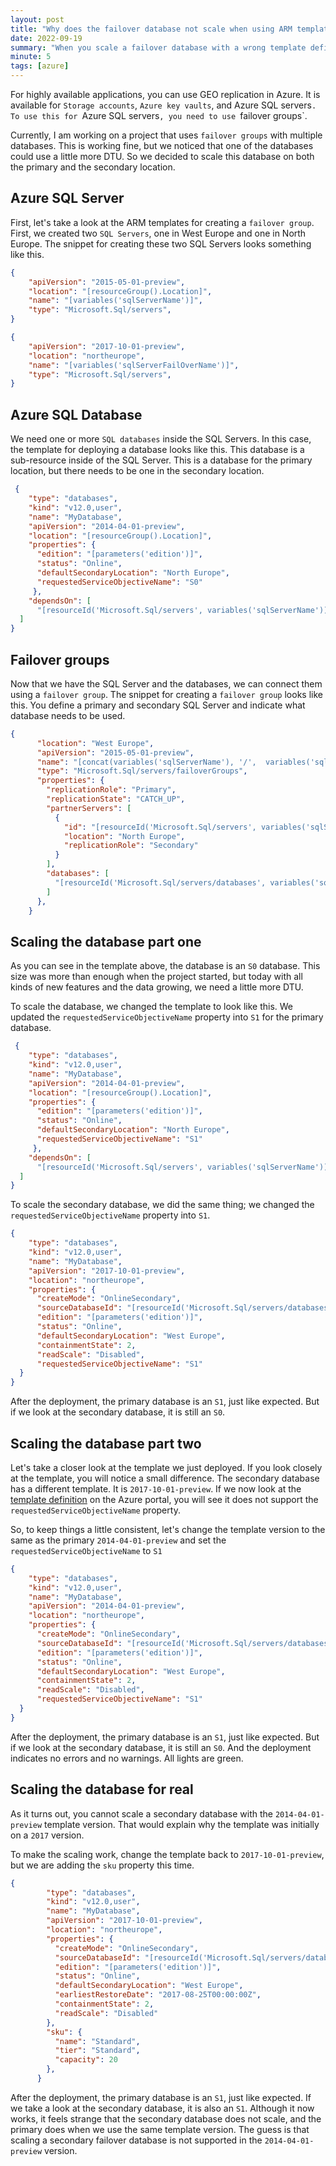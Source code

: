 ```yaml
---
layout: post
title: "Why does the failover database not scale when using ARM templates"
date: 2022-09-19
summary: "When you scale a failover database with a wrong template definition, it does not throw any exceptions but also does not scale."
minute: 5
tags: [azure]
---
```


For highly available applications, you can use GEO replication in Azure. It is available for `Storage accounts`, `Azure key vaults`, and Azure SQL servers`. To use this for `Azure SQL servers`, you need to use `failover groups`. 

Currently, I am working on a project that uses `failover groups` with multiple databases. This is working fine, but we noticed that one of the databases could use a little more DTU. So we decided to scale this database on both the primary and the secondary location. 

## Azure SQL Server

First, let's take a look at the ARM templates for creating a `failover group`. First, we created two `SQL Servers`, one in West Europe and one in North Europe. The snippet for creating these two SQL Servers looks something like this. 

```json
{
    "apiVersion": "2015-05-01-preview",
    "location": "[resourceGroup().Location]",
    "name": "[variables('sqlServerName')]",
    "type": "Microsoft.Sql/servers",
}

{
    "apiVersion": "2017-10-01-preview",
    "location": "northeurope",
    "name": "[variables('sqlServerFailOverName')]",
    "type": "Microsoft.Sql/servers",
}
```
## Azure SQL Database

We need one or more `SQL databases` inside the SQL Servers. In this case, the template for deploying a database looks like this. This database is a sub-resource inside of the SQL Server. This is a database for the primary location, but there needs to be one in the secondary location.

```json
 {
    "type": "databases",
    "kind": "v12.0,user",
    "name": "MyDatabase",
    "apiVersion": "2014-04-01-preview",
    "location": "[resourceGroup().Location]",
    "properties": {
      "edition": "[parameters('edition')]",
      "status": "Online",
      "defaultSecondaryLocation": "North Europe",
      "requestedServiceObjectiveName": "S0"
     },
    "dependsOn": [
      "[resourceId('Microsoft.Sql/servers', variables('sqlServerName'))]"
  ]
}        
```
## Failover groups

Now that we have the SQL Server and the databases, we can connect them using a `failover group`. The snippet for creating a `failover group` looks like this. You define a primary and secondary SQL Server and indicate what database needs to be used. 

```json
{
      "location": "West Europe",
      "apiVersion": "2015-05-01-preview",
      "name": "[concat(variables('sqlServerName'), '/',  variables('sqlServerDatabaseGroup'))]",
      "type": "Microsoft.Sql/servers/failoverGroups",
      "properties": {
        "replicationRole": "Primary",
        "replicationState": "CATCH_UP",
        "partnerServers": [
          {
            "id": "[resourceId('Microsoft.Sql/servers', variables('sqlServerFailOverName'))]",
            "location": "North Europe",
            "replicationRole": "Secondary"
          }
        ],
        "databases": [
          "[resourceId('Microsoft.Sql/servers/databases', variables('sqlServerName'), 'MyDatabase')]",
        ]
      },
    }
```
## Scaling the database part one

As you can see in the template above, the database is an `S0` database. This size was more than enough when the project started, but today with all kinds of new features and the data growing, we need a little more DTU. 

To scale the database, we changed the template to look like this. We updated the `requestedServiceObjectiveName` property into `S1` for the primary database. 

```json
 {
    "type": "databases",
    "kind": "v12.0,user",
    "name": "MyDatabase",
    "apiVersion": "2014-04-01-preview",
    "location": "[resourceGroup().Location]",
    "properties": {
      "edition": "[parameters('edition')]",
      "status": "Online",
      "defaultSecondaryLocation": "North Europe",
      "requestedServiceObjectiveName": "S1"
     },
    "dependsOn": [
      "[resourceId('Microsoft.Sql/servers', variables('sqlServerName'))]"
  ]
}        
```
To scale the secondary database, we did the same thing; we changed the `requestedServiceObjectiveName` property into `S1`.

```json
{
    "type": "databases",
    "kind": "v12.0,user",
    "name": "MyDatabase",
    "apiVersion": "2017-10-01-preview",
    "location": "northeurope",
    "properties": {
      "createMode": "OnlineSecondary",
      "sourceDatabaseId": "[resourceId('Microsoft.Sql/servers/databases', variables('sqlServerName'), 'MyDatabase')]",
      "edition": "[parameters('edition')]",
      "status": "Online",
      "defaultSecondaryLocation": "West Europe",
      "containmentState": 2,
      "readScale": "Disabled",
      "requestedServiceObjectiveName": "S1"
  }
}
```
After the deployment, the primary database is an `S1`, just like expected. But if we look at the secondary database, it is still an `S0`. 

## Scaling the database part two

Let's take a closer look at the template we just deployed. If you look closely at the template, you will notice a small difference. The secondary database has a different template. It is `2017-10-01-preview`. If we now look at the [template definition](https://learn.microsoft.com/en-us/azure/templates/microsoft.sql/2014-04-01/servers/databases?pivots=deployment-language-arm-template) on the Azure portal, you will see it does not support the `requestedServiceObjectiveName` property. 

So, to keep things a little consistent, let's change the template version to the same as the primary `2014-04-01-preview` and set the `requestedServiceObjectiveName` to `S1` 

```json
{
    "type": "databases",
    "kind": "v12.0,user",
    "name": "MyDatabase",
    "apiVersion": "2014-04-01-preview",
    "location": "northeurope",
    "properties": {
      "createMode": "OnlineSecondary",
      "sourceDatabaseId": "[resourceId('Microsoft.Sql/servers/databases', variables('sqlServerName'), 'MyDatabase')]",
      "edition": "[parameters('edition')]",
      "status": "Online",
      "defaultSecondaryLocation": "West Europe",
      "containmentState": 2,
      "readScale": "Disabled",
      "requestedServiceObjectiveName": "S1"
  }
}
```
After the deployment, the primary database is an `S1`, just like expected. But if we look at the secondary database, it is still an `S0`. And the deployment indicates no errors and no warnings. All lights are green. 

## Scaling the database for real

As it turns out, you cannot scale a secondary database with the `2014-04-01-preview` template version. That would explain why the template was initially on a `2017` version. 

To make the scaling work, change the template back to `2017-10-01-preview`, but we are adding the `sku` property this time. 

```json
{
        "type": "databases",
        "kind": "v12.0,user",
        "name": "MyDatabase",
        "apiVersion": "2017-10-01-preview",
        "location": "northeurope",
        "properties": {
          "createMode": "OnlineSecondary",
          "sourceDatabaseId": "[resourceId('Microsoft.Sql/servers/databases', variables('sqlServerName'), 'MyDatabase')]",
          "edition": "[parameters('edition')]",
          "status": "Online",
          "defaultSecondaryLocation": "West Europe",
          "earliestRestoreDate": "2017-08-25T00:00:00Z",
          "containmentState": 2,
          "readScale": "Disabled"
        },
        "sku": {
          "name": "Standard",
          "tier": "Standard",
          "capacity": 20
        },
      }  
```

After the deployment, the primary database is an `S1`, just like expected. If we take a look at the secondary database, it is also an `S1`. Although it now works, it feels strange that the secondary database does not scale, and the primary does when we use the same template version. The guess is that scaling a secondary failover database is not supported in the `2014-04-01-preview` version.
